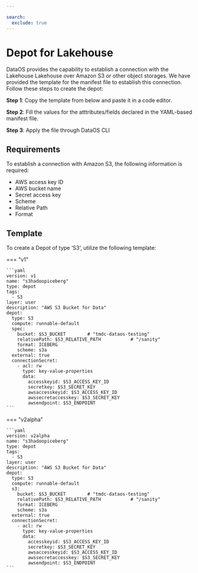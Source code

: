 ```yaml
---

search:
  exclude: true
---
```


# Depot for Lakehouse

DataOS provides the capability to establish a connection with the Lakehouse Lakehouse over Amazon S3 or other object storages. We have provided the template for the manifest file to establish this connection. Follow these steps to create the depot:

**Step 1**: Copy the template from below and paste it in a code editor.

**Step 2**: Fill the values for the atttributes/fields declared in the YAML-based manifest file.

**Step 3**: Apply the file through DataOS CLI

## Requirements

To establish a connection with Amazon S3, the following information is required:

- AWS access key ID
- AWS bucket name
- Secret access key
- Scheme
- Relative Path
- Format

## Template

To create a Depot of type ‘S3‘, utilize the following template:

=== "v1"

    ```yaml
    version: v1
    name: "s3hadoopiceberg"
    type: depot
    tags:
      - S3
    layer: user
    description: "AWS S3 Bucket for Data"
    depot:
      type: S3
      compute: runnable-default
      spec:
        bucket: $S3_BUCKET        # "tmdc-dataos-testing"
        relativePath: $S3_RELATIVE_PATH           # "/sanity"
        format: ICEBERG
        scheme: s3a       
      external: true
      connectionSecret:
        - acl: rw
          type: key-value-properties
          data:
            accesskeyid: $S3_ACCESS_KEY_ID
            secretkey: $S3_SECRET_KEY
            awsaccesskeyid: $S3_ACCESS_KEY_ID
            awssecretaccesskey: $S3_SECRET_KEY
            awsendpoint: $S3_ENDPOINT    
    ```

=== "v2alpha"

    ```yaml
    version: v2alpha
    name: "s3hadoopiceberg"
    type: depot
    tags:
      - S3
    layer: user
    description: "AWS S3 Bucket for Data"
    depot:
      type: S3
      compute: runnable-default
      s3:
        bucket: $S3_BUCKET        # "tmdc-dataos-testing"
        relativePath: $S3_RELATIVE_PATH           # "/sanity"
        format: ICEBERG
        scheme: s3a       
      external: true
      connectionSecret:
        - acl: rw
          type: key-value-properties
          data:
            accesskeyid: $S3_ACCESS_KEY_ID
            secretkey: $S3_SECRET_KEY
            awsaccesskeyid: $S3_ACCESS_KEY_ID
            awssecretaccesskey: $S3_SECRET_KEY
            awsendpoint: $S3_ENDPOINT    
    ```